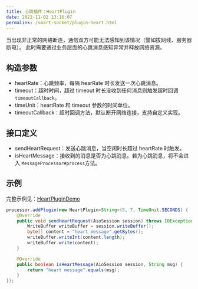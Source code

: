 ```yaml
---
title: 心跳插件：HeartPlugin
date: 2022-11-02 13:16:07
permalink: /smart-socket/plugin-heart.html
---
```

当出现非正常的网络断连，通信双方可能无法感知到该情况（譬如拔网线、服务器断电）。
此时需要通过业务层面的心跳消息感知异常并释放网络资源。
## 构造参数
- heartRate：心跳频率，每隔 hearRate 时长发送一次心跳消息。
- timeout：超时时间，超过 timeout 时长没收到任何消息则触发超时回调`timeoutCallback`。
- timeUnit：heartRate 和 timeout 参数的时间单位。
- timeoutCallback：超时回调方法，默认断开网络连接，支持自定义实现。

## 接口定义
- sendHeartRequest：发送心跳消息，当空闲时长超过 heartRate 时触发。
- isHeartMessage：接收到的消息是否为心跳消息。若为心跳消息，将不会进入 `MessageProcessor#process`方法。

## 示例
完整示例见：[HeartPluginDemo](https://gitee.com/smartboot/smart-socket/blob/master/example/src/main/java/org/smartboot/socket/example/plugins/HeartPluginDemo.java)
```java
processor.addPlugin(new HeartPlugin<String>(5, 7, TimeUnit.SECONDS) {
    @Override
    public void sendHeartRequest(AioSession session) throws IOException {
        WriteBuffer writeBuffer = session.writeBuffer();
        byte[] content = "heart message".getBytes();
        writeBuffer.writeInt(content.length);
        writeBuffer.write(content);
    }

    @Override
    public boolean isHeartMessage(AioSession session, String msg) {
        return "heart message".equals(msg);
    }
});
```
